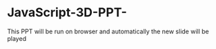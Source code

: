 # JavaScript-3D-PPT-
This PPT will be run on browser and automatically the new slide will be played
